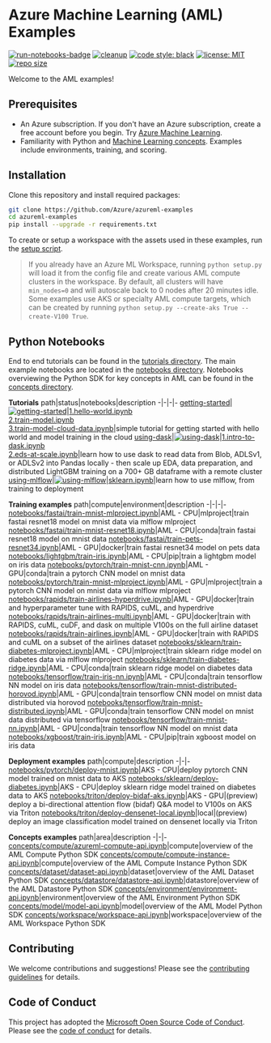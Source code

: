# Azure Machine Learning (AML) Examples

[![run-notebooks-badge](https://github.com/Azure/azureml-examples/workflows/run-notebooks/badge.svg)](https://github.com/Azure/azureml-examples/actions?query=workflow%3Arun-notebooks)
[![cleanup](https://github.com/Azure/azureml-examples/workflows/cleanup/badge.svg)](https://github.com/Azure/azureml-examples/actions?query=workflow%3Acleanup)
[![code style: black](https://img.shields.io/badge/code%20style-black-000000.svg)](https://github.com/psf/black)
[![license: MIT](https://img.shields.io/badge/License-MIT-purple.svg)](LICENSE)
[![repo size](https://img.shields.io/github/repo-size/Azure/azureml-examples)](https://github.com/Azure/azureml-examples)

Welcome to the AML examples!

## Prerequisites

+ An Azure subscription. If you don't have an Azure subscription, create a free account before you begin. Try [Azure Machine Learning](https://aka.ms/AMLFree).
+ Familiarity with Python and [Machine Learning concepts](https://docs.microsoft.com/en-us/azure/machine-learning/concept-azure-machine-learning-architecture). Examples include environments, training, and scoring.

## Installation

Clone this repository and install required packages:

```sh
git clone https://github.com/Azure/azureml-examples
cd azureml-examples
pip install --upgrade -r requirements.txt
```

To create or setup a workspace with the assets used in these examples, run the [setup script](setup.py).

> If you already have an Azure ML Workspace, running `python setup.py` will load it from the config file and create various AML compute clusters in the workspace. By default, all clusters will have `min_nodes=0` and will autoscale back to 0 nodes after 20 minutes idle. Some examples use AKS or specialty AML compute targets, which can be created by running `python setup.py --create-aks True --create-V100 True`.

## Python Notebooks

End to end tutorials can be found in the [tutorials directory](tutorials). The main example notebooks are located in the [notebooks directory](notebooks). Notebooks overviewing the Python SDK for key concepts in AML can be found in the [concepts directory](concepts). 

**Tutorials**
path|status|notebooks|description
-|-|-|-
[getting-started](tutorials/getting-started)|[![getting-started](https://github.com/Azure/azureml-examples/workflows/run-tutorial-gs/badge.svg)](https://github.com/Azure/azureml-examples/actions?query=workflow%3Arun-tutorial-gs)|[1.hello-world.ipynb](tutorials/getting-started/1.hello-world.ipynb)<br>[2.train-model.ipynb](tutorials/getting-started/2.train-model.ipynb)<br>[3.train-model-cloud-data.ipynb](tutorials/getting-started/3.train-model-cloud-data.ipynb)|simple tutorial for getting started with hello world and model training in the cloud
[using-dask](tutorials/using-dask)|[![using-dask](https://github.com/Azure/azureml-examples/workflows/run-tutorial-ud/badge.svg)](https://github.com/Azure/azureml-examples/actions?query=workflow%3Arun-tutorial-ud)|[1.intro-to-dask.ipynb](tutorials/using-dask/1.intro-to-dask.ipynb)<br>[2.eds-at-scale.ipynb](tutorials/using-dask/2.eds-at-scale.ipynb)|learn how to use dask to read data from Blob, ADLSv1, or ADLSv2 into Pandas locally - then scale up EDA, data preparation, and distributed LightGBM training on a 700+ GB dataframe with a remote cluster
[using-mlflow](tutorials/using-mlflow)|[![using-mlflow](https://github.com/Azure/azureml-examples/workflows/run-tutorial-um/badge.svg)](https://github.com/Azure/azureml-examples/actions?query=workflow%3Arun-tutorial-um)|[sklearn.ipynb](tutorials/using-mlflow/sklearn.ipynb)|learn how to use mlflow, from training to deployment

**Training examples**
path|compute|environment|description
-|-|-|-
[notebooks/fastai/train-mnist-mlproject.ipynb](notebooks/fastai/train-mnist-mlproject.ipynb)|AML - CPU|mlproject|train fastai resnet18 model on mnist data via mlflow mlproject
[notebooks/fastai/train-mnist-resnet18.ipynb](notebooks/fastai/train-mnist-resnet18.ipynb)|AML - CPU|conda|train fastai resnet18 model on mnist data
[notebooks/fastai/train-pets-resnet34.ipynb](notebooks/fastai/train-pets-resnet34.ipynb)|AML - GPU|docker|train fastai resnet34 model on pets data
[notebooks/lightgbm/train-iris.ipynb](notebooks/lightgbm/train-iris.ipynb)|AML - CPU|pip|train a lightgbm model on iris data
[notebooks/pytorch/train-mnist-cnn.ipynb](notebooks/pytorch/train-mnist-cnn.ipynb)|AML - GPU|conda|train a pytorch CNN model on mnist data
[notebooks/pytorch/train-mnist-mlproject.ipynb](notebooks/pytorch/train-mnist-mlproject.ipynb)|AML - GPU|mlproject|train a pytorch CNN model on mnist data via mlflow mlproject
[notebooks/rapids/train-airlines-hyperdrive.ipynb](notebooks/rapids/train-airlines-hyperdrive.ipynb)|AML - GPU|docker|train and hyperparameter tune with RAPIDS, cuML, and hyperdrive
[notebooks/rapids/train-airlines-multi.ipynb](notebooks/rapids/train-airlines-multi.ipynb)|AML - GPU|docker|train with RAPIDS, cuML, cuDF, and dask on multiple V100s on the full airline dataset
[notebooks/rapids/train-airlines.ipynb](notebooks/rapids/train-airlines.ipynb)|AML - GPU|docker|train with RAPIDS and cuML on a subset of the airlines dataset
[notebooks/sklearn/train-diabetes-mlproject.ipynb](notebooks/sklearn/train-diabetes-mlproject.ipynb)|AML - CPU|mlproject|train sklearn ridge model on diabetes data via mlflow mlproject
[notebooks/sklearn/train-diabetes-ridge.ipynb](notebooks/sklearn/train-diabetes-ridge.ipynb)|AML - CPU|conda|train sklearn ridge model on diabetes data
[notebooks/tensorflow/train-iris-nn.ipynb](notebooks/tensorflow/train-iris-nn.ipynb)|AML - CPU|conda|train tensorflow NN model on iris data
[notebooks/tensorflow/train-mnist-distributed-horovod.ipynb](notebooks/tensorflow/train-mnist-distributed-horovod.ipynb)|AML - GPU|conda|train tensorflow CNN model on mnist data distributed via horovod
[notebooks/tensorflow/train-mnist-distributed.ipynb](notebooks/tensorflow/train-mnist-distributed.ipynb)|AML - GPU|conda|train tensorflow CNN model on mnist data distributed via tensorflow
[notebooks/tensorflow/train-mnist-nn.ipynb](notebooks/tensorflow/train-mnist-nn.ipynb)|AML - GPU|conda|train tensorflow NN model on mnist data
[notebooks/xgboost/train-iris.ipynb](notebooks/xgboost/train-iris.ipynb)|AML - CPU|pip|train xgboost model on iris data

**Deployment examples**
path|compute|description
-|-|-
[notebooks/pytorch/deploy-mnist.ipynb](notebooks/pytorch/deploy-mnist.ipynb)|AKS - CPU|deploy pytorch CNN model trained on mnist data to AKS
[notebooks/sklearn/deploy-diabetes.ipynb](notebooks/sklearn/deploy-diabetes.ipynb)|AKS - CPU|deploy sklearn ridge model trained on diabetes data to AKS
[notebooks/triton/deploy-bidaf-aks.ipynb](notebooks/triton/deploy-bidaf-aks.ipynb)|AKS - GPU|(preview) deploy a bi-directional attention flow (bidaf) Q&A model to V100s on AKS via Triton
[notebooks/triton/deploy-densenet-local.ipynb](notebooks/triton/deploy-densenet-local.ipynb)|local|(preview) deploy an image classification model trained on densenet locally via Triton

**Concepts examples**
path|area|description
-|-|-
[concepts/compute/azureml-compute-api.ipynb](concepts/compute/azureml-compute-api.ipynb)|compute|overview of the AML Compute Python SDK
[concepts/compute/compute-instance-api.ipynb](concepts/compute/compute-instance-api.ipynb)|compute|overview of the AML Compute Instance Python SDK
[concepts/dataset/dataset-api.ipynb](concepts/dataset/dataset-api.ipynb)|dataset|overview of the AML Dataset Python SDK
[concepts/datastore/datastore-api.ipynb](concepts/datastore/datastore-api.ipynb)|datastore|overview of the AML Datastore Python SDK
[concepts/environment/environment-api.ipynb](concepts/environment/environment-api.ipynb)|environment|overview of the AML Environment Python SDK
[concepts/model/model-api.ipynb](concepts/model/model-api.ipynb)|model|overview of the AML Model Python SDK
[concepts/workspace/workspace-api.ipynb](concepts/workspace/workspace-api.ipynb)|workspace|overview of the AML Workspace Python SDK

## Contributing

We welcome contributions and suggestions! Please see the [contributing guidelines](CONTRIBUTING.md) for details.

## Code of Conduct 

This project has adopted the [Microsoft Open Source Code of Conduct](https://opensource.microsoft.com/codeofconduct/). Please see the [code of conduct](CODE_OF_CONDUCT.md) for details. 
